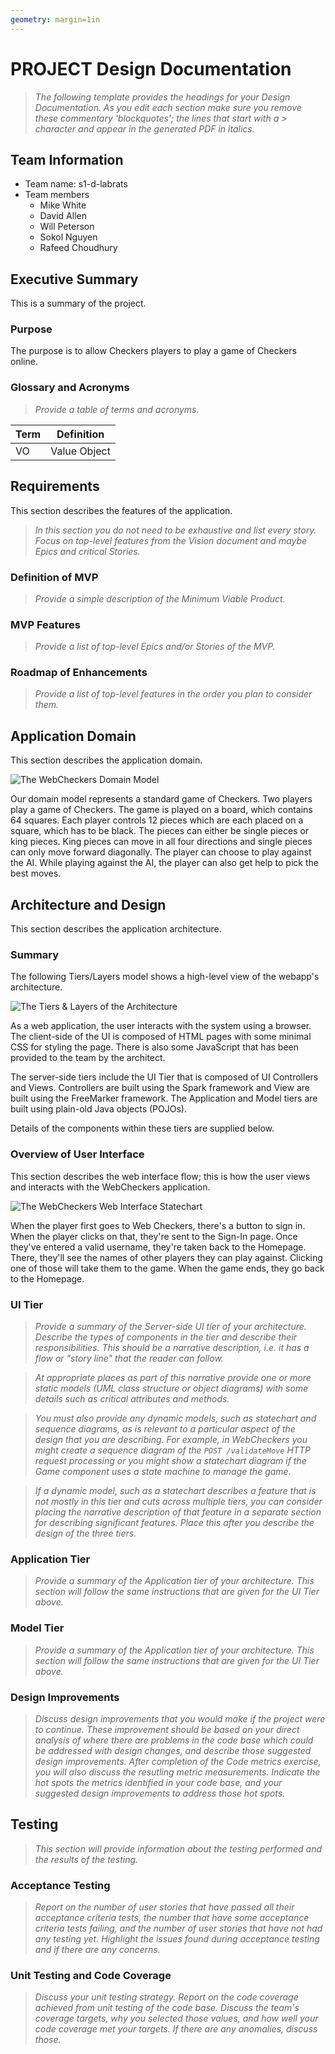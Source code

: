 ```yaml
---
geometry: margin=1in
---
```

# PROJECT Design Documentation

> _The following template provides the headings for your Design
> Documentation.  As you edit each section make sure you remove these
> commentary 'blockquotes'; the lines that start with a > character
> and appear in the generated PDF in italics._

## Team Information
* Team name: s1-d-labrats
* Team members
  * Mike White
  * David Allen
  * Will Peterson
  * Sokol Nguyen
  * Rafeed Choudhury

## Executive Summary

This is a summary of the project.

### Purpose

The purpose is to allow Checkers players to play a game of Checkers online.

### Glossary and Acronyms
> _Provide a table of terms and acronyms._

| Term | Definition |
|------|------------|
| VO | Value Object |


## Requirements

This section describes the features of the application.

> _In this section you do not need to be exhaustive and list every
> story.  Focus on top-level features from the Vision document and
> maybe Epics and critical Stories._

### Definition of MVP
> _Provide a simple description of the Minimum Viable Product._

### MVP Features
> _Provide a list of top-level Epics and/or Stories of the MVP._

### Roadmap of Enhancements
> _Provide a list of top-level features in the order you plan to consider them._


## Application Domain

This section describes the application domain.

![The WebCheckers Domain Model](domain_model.png)

Our domain model represents a standard game of Checkers. Two players play a game of Checkers.
The game is played on a board, which contains 64 squares. Each player controls 12 pieces which are
each placed on a square, which has to be black. The pieces can either be single pieces or king pieces.
King pieces can move in all four directions and single pieces can only move forward diagonally. The player
can choose to play against the AI. While playing against the AI, the player can also get help to pick the
best moves. 

## Architecture and Design

This section describes the application architecture.

### Summary

The following Tiers/Layers model shows a high-level view of the webapp's architecture.

![The Tiers & Layers of the Architecture](architecture-tiers-and-layers.png)

As a web application, the user interacts with the system using a
browser.  The client-side of the UI is composed of HTML pages with
some minimal CSS for styling the page.  There is also some JavaScript
that has been provided to the team by the architect.

The server-side tiers include the UI Tier that is composed of UI Controllers and Views.
Controllers are built using the Spark framework and View are built using the FreeMarker framework.  The Application and Model tiers are built using plain-old Java objects (POJOs).

Details of the components within these tiers are supplied below.


### Overview of User Interface

This section describes the web interface flow; this is how the user views and interacts
with the WebCheckers application.

![The WebCheckers Web Interface Statechart](web-interface.png)


When the player first goes to Web Checkers, there's a button to sign in. When the
player clicks on that, they're sent to the Sign-In page. Once they've entered a valid
username, they're taken back to the Homepage. There, they'll see the names of other players
they can play against. Clicking one of those will take them to the game. When the game ends,
they go back to the Homepage.

### UI Tier
> _Provide a summary of the Server-side UI tier of your architecture.
> Describe the types of components in the tier and describe their
> responsibilities.  This should be a narrative description, i.e. it has
> a flow or "story line" that the reader can follow._

> _At appropriate places as part of this narrative provide one or more
> static models (UML class structure or object diagrams) with some
> details such as critical attributes and methods._

> _You must also provide any dynamic models, such as statechart and
> sequence diagrams, as is relevant to a particular aspect of the design
> that you are describing.  For example, in WebCheckers you might create
> a sequence diagram of the `POST /validateMove` HTTP request processing
> or you might show a statechart diagram if the Game component uses a
> state machine to manage the game._

> _If a dynamic model, such as a statechart describes a feature that is
> not mostly in this tier and cuts across multiple tiers, you can
> consider placing the narrative description of that feature in a
> separate section for describing significant features. Place this after
> you describe the design of the three tiers._


### Application Tier
> _Provide a summary of the Application tier of your architecture. This
> section will follow the same instructions that are given for the UI
> Tier above._


### Model Tier
> _Provide a summary of the Application tier of your architecture. This
> section will follow the same instructions that are given for the UI
> Tier above._

### Design Improvements
> _Discuss design improvements that you would make if the project were
> to continue. These improvement should be based on your direct
> analysis of where there are problems in the code base which could be
> addressed with design changes, and describe those suggested design
> improvements. After completion of the Code metrics exercise, you
> will also discuss the resutling metric measurements.  Indicate the
> hot spots the metrics identified in your code base, and your
> suggested design improvements to address those hot spots._

## Testing
> _This section will provide information about the testing performed
> and the results of the testing._

### Acceptance Testing
> _Report on the number of user stories that have passed all their
> acceptance criteria tests, the number that have some acceptance
> criteria tests failing, and the number of user stories that
> have not had any testing yet. Highlight the issues found during
> acceptance testing and if there are any concerns._

### Unit Testing and Code Coverage
> _Discuss your unit testing strategy. Report on the code coverage
> achieved from unit testing of the code base. Discuss the team's
> coverage targets, why you selected those values, and how well your
> code coverage met your targets. If there are any anomalies, discuss
> those._
